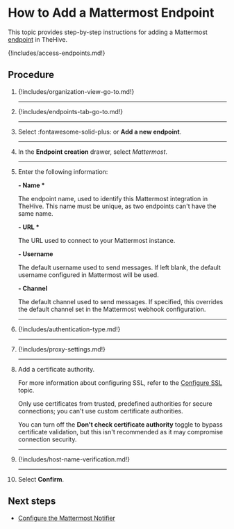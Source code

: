 # How to Add a Mattermost Endpoint

This topic provides step-by-step instructions for adding a Mattermost [endpoint](../manage-endpoints/about-endpoints.md) in TheHive.

{!includes/access-endpoints.md!}

## Procedure

1. {!includes/organization-view-go-to.md!}

    ---

2. {!includes/endpoints-tab-go-to.md!}

    ---

3. Select :fontawesome-solid-plus: or **Add a new endpoint**.

    ---

4. In the **Endpoint creation** drawer, select *Mattermost*.

    ---

5. Enter the following information:

    **- Name \***

    The endpoint name, used to identify this Mattermost integration in TheHive. This name must be unique, as two endpoints can't have the same name.

    **- URL \***

    The URL used to connect to your Mattermost instance.

    **- Username**

    The default username used to send messages. If left blank, the default username configured in Mattermost will be used.

    **- Channel**

    The default channel used to send messages. If specified, this overrides the default channel set in the Mattermost webhook configuration.

    ---

6. {!includes/authentication-type.md!}

    ---

7. {!includes/proxy-settings.md!}

    ---

8. Add a certificate authority.

    For more information about configuring SSL, refer to the [Configure SSL](../../../../administration/authentication/ssl.md) topic.

    Only use certificates from trusted, predefined authorities for secure connections; you can't use custom certificate authorities.

    You can turn off the **Don't check certificate authority** toggle to bypass certificate validation, but this isn't recommended as it may compromise connection security.

    ---

9. {!includes/host-name-verification.md!}

    ---

10. Select **Confirm**.

## Next steps

* [Configure the Mattermost Notifier](../manage-notifications/notifiers/mattermost.md)